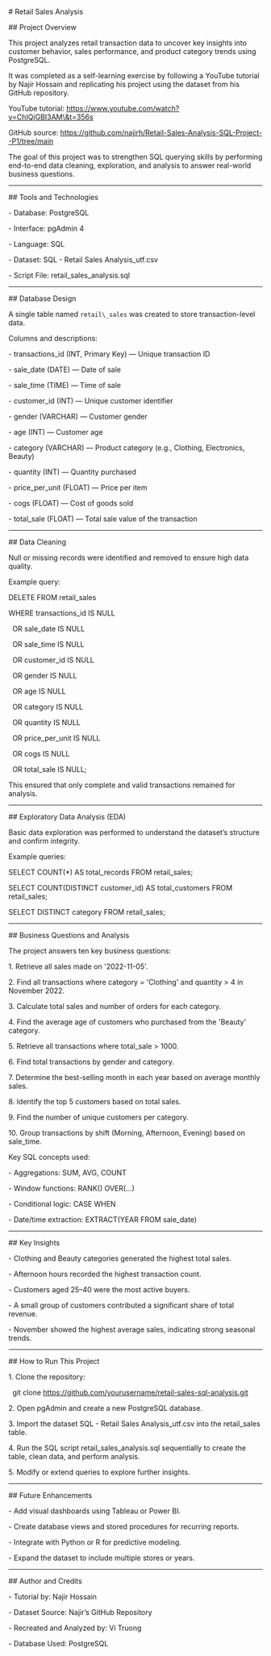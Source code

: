 \# Retail Sales Analysis 



\## Project Overview

This project analyzes retail transaction data to uncover key insights into customer behavior, sales performance, and product category trends using PostgreSQL.

It was completed as a self-learning exercise by following a YouTube tutorial by Najir Hossain and replicating his project using the dataset from his GitHub repository.



YouTube tutorial: https://www.youtube.com/watch?v=ChIQjGBI3AM\&t=356s

GitHub source: https://github.com/najirh/Retail-Sales-Analysis-SQL-Project--P1/tree/main



The goal of this project was to strengthen SQL querying skills by performing end-to-end data cleaning, exploration, and analysis to answer real-world business questions.



---



\## Tools and Technologies

\- Database: PostgreSQL

\- Interface: pgAdmin 4

\- Language: SQL

\- Dataset: SQL - Retail Sales Analysis\_utf.csv

\- Script File: retail\_sales\_analysis.sql



---



\## Database Design

A single table named `retail\_sales` was created to store transaction-level data.



Columns and descriptions:

\- transactions\_id (INT, Primary Key) — Unique transaction ID

\- sale\_date (DATE) — Date of sale

\- sale\_time (TIME) — Time of sale

\- customer\_id (INT) — Unique customer identifier

\- gender (VARCHAR) — Customer gender

\- age (INT) — Customer age

\- category (VARCHAR) — Product category (e.g., Clothing, Electronics, Beauty)

\- quantity (INT) — Quantity purchased

\- price\_per\_unit (FLOAT) — Price per item

\- cogs (FLOAT) — Cost of goods sold

\- total\_sale (FLOAT) — Total sale value of the transaction



---



\## Data Cleaning

Null or missing records were identified and removed to ensure high data quality.



Example query:

DELETE FROM retail\_sales

WHERE transactions\_id IS NULL

&nbsp;  OR sale\_date IS NULL

&nbsp;  OR sale\_time IS NULL

&nbsp;  OR customer\_id IS NULL

&nbsp;  OR gender IS NULL

&nbsp;  OR age IS NULL

&nbsp;  OR category IS NULL

&nbsp;  OR quantity IS NULL

&nbsp;  OR price\_per\_unit IS NULL

&nbsp;  OR cogs IS NULL

&nbsp;  OR total\_sale IS NULL;



This ensured that only complete and valid transactions remained for analysis.



---



\## Exploratory Data Analysis (EDA)

Basic data exploration was performed to understand the dataset’s structure and confirm integrity.



Example queries:

SELECT COUNT(\*) AS total\_records FROM retail\_sales;

SELECT COUNT(DISTINCT customer\_id) AS total\_customers FROM retail\_sales;

SELECT DISTINCT category FROM retail\_sales;



---



\## Business Questions and Analysis

The project answers ten key business questions:



1\. Retrieve all sales made on '2022-11-05'.

2\. Find all transactions where category = 'Clothing' and quantity > 4 in November 2022.

3\. Calculate total sales and number of orders for each category.

4\. Find the average age of customers who purchased from the 'Beauty' category.

5\. Retrieve all transactions where total\_sale > 1000.

6\. Find total transactions by gender and category.

7\. Determine the best-selling month in each year based on average monthly sales.

8\. Identify the top 5 customers based on total sales.

9\. Find the number of unique customers per category.

10\. Group transactions by shift (Morning, Afternoon, Evening) based on sale\_time.



Key SQL concepts used:

\- Aggregations: SUM, AVG, COUNT

\- Window functions: RANK() OVER(...)

\- Conditional logic: CASE WHEN

\- Date/time extraction: EXTRACT(YEAR FROM sale\_date)



---



\## Key Insights

\- Clothing and Beauty categories generated the highest total sales.

\- Afternoon hours recorded the highest transaction count.

\- Customers aged 25–40 were the most active buyers.

\- A small group of customers contributed a significant share of total revenue.

\- November showed the highest average sales, indicating strong seasonal trends.



---



\## How to Run This Project

1\. Clone the repository:

&nbsp;  git clone https://github.com/yourusername/retail-sales-sql-analysis.git

2\. Open pgAdmin and create a new PostgreSQL database.

3\. Import the dataset SQL - Retail Sales Analysis\_utf.csv into the retail\_sales table.

4\. Run the SQL script retail\_sales\_analysis.sql sequentially to create the table, clean data, and perform analysis.

5\. Modify or extend queries to explore further insights.



---



\## Future Enhancements

\- Add visual dashboards using Tableau or Power BI.

\- Create database views and stored procedures for recurring reports.

\- Integrate with Python or R for predictive modeling.

\- Expand the dataset to include multiple stores or years.



---



\## Author and Credits

\- Tutorial by: Najir Hossain

\- Dataset Source: Najir’s GitHub Repository

\- Recreated and Analyzed by: Vi Truong

\- Database Used: PostgreSQL

